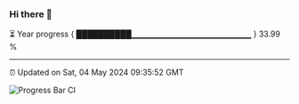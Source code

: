 ### Hi there 👋

⏳ Year progress { ██████████▁▁▁▁▁▁▁▁▁▁▁▁▁▁▁▁▁▁▁▁ } 33.99 %

---

⏰ Updated on Sat, 04 May 2024 09:35:52 GMT

![Progress Bar CI](https://github.com/IshwaranRudhara/GIT-ACTION/workflows/Progress%20Bar%20CI/badge.svg)
